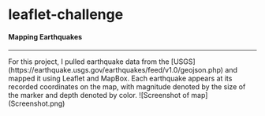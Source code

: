 # leaflet-challenge
#### Mapping Earthquakes
<hr>
For this project, I pulled earthquake data from the [USGS](https://earthquake.usgs.gov/earthquakes/feed/v1.0/geojson.php) and mapped it using Leaflet and MapBox. Each earthquake appears at its recorded coordinates on the map, with magnitude denoted by the size of the marker and depth denoted by color. 
![Screenshot of map](Screenshot.png)

